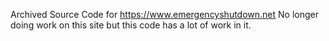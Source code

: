 Archived Source Code for https://www.emergencyshutdown.net
No longer doing work on this site but this code has a lot of work in it.
